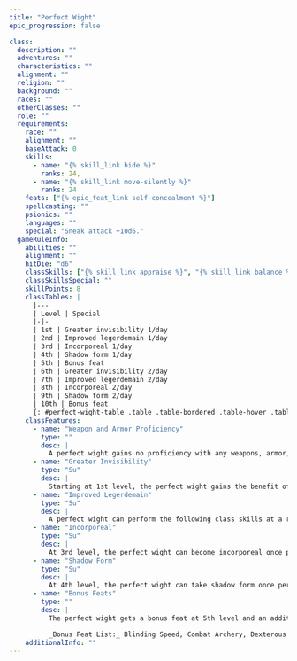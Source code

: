 ```yaml
---
title: "Perfect Wight"
epic_progression: false

class:
  description: ""
  adventures: ""
  characteristics: ""
  alignment: ""
  religion: ""
  background: ""
  races: ""
  otherClasses: ""
  role: ""
  requirements:
    race: ""
    alignment: ""
    baseAttack: 0
    skills:
      - name: "{% skill_link hide %}"
        ranks: 24,
      - name: "{% skill_link move-silently %}"
        ranks: 24
    feats: ["{% epic_feat_link self-concealment %}"]
    spellcasting: ""
    psionics: ""
    languages: ""
    special: "Sneak attack +10d6."
  gameRuleInfo:
    abilities: ""
    alignment: ""
    hitDie: "d6"
    classSkills: ["{% skill_link appraise %}", "{% skill_link balance %}", "{% skill_link bluff %}", "{% skill_link climb %}", "{% skill_link craft %}", "{% skill_link disable-device %}", "{% skill_link diplomacy %}", "{% skill_link disguise %}", "{% skill_link escape-artist %}", "{% skill_link gather-information %}", "{% skill_link hide %}, {% skill_link jump %}", "{% skill_link knowledge 'Knowledge (Any)' %}", "{% skill_link listen %}", "{% skill_link move-silently %}", "{% skill_link open-lock %}", "{% skill_link search %}", "{% skill_link spot %}", "{% skill_link survival %}", "{% skill_link tumble %}", "{% skill_link use-rope %}"]
    classSkillsSpecial: ""
    skillPoints: 8
    classTables: |
      |---
      | Level | Special
      |-|-
      | 1st | Greater invisibility 1/day
      | 2nd | Improved legerdemain 1/day
      | 3rd | Incorporeal 1/day
      | 4th | Shadow form 1/day
      | 5th | Bonus feat
      | 6th | Greater invisibility 2/day
      | 7th | Improved legerdemain 2/day
      | 8th | Incorporeal 2/day
      | 9th | Shadow form 2/day
      | 10th | Bonus feat
      {: #perfect-wight-table .table .table-bordered .table-hover .table-striped data-caption="Table: The Perfect Wight" }
    classFeatures:
      - name: "Weapon and Armor Proficiency"
        type: ""
        desc: |
          A perfect wight gains no proficiency with any weapons, armor, or shields.
      - name: "Greater Invisibility"
        type: "Su"
        desc: |
          Starting at 1st level, the perfect wight gains the benefit of _greater invisibility_ once per day, plus one additional time per day every five levels thereafter. The _greater invisibility_ is as the spell cast by a 20th-level caster.
      - name: "Improved Legerdemain"
        type: "Su"
        desc: |
          A perfect wight can perform the following class skills at a range of 30 feet: Disable Device, Open Lock, Pick Pocket, and Search. If desired, the perfect wight can take 10 on the check. Any object manipulated during the skill check must weigh 100 pounds or less. Alternatively, the perfect wight can use improved legerdemain to make one melee sneak attack against any creature within 30 feet. The perfect wight executes the sneak attack (or death attack, if applicable) as if attacking from a flanking position. If the attack is successful, the victim is dealt the appropriate sneak attack damage despite the fact that the perfect wight and his or her weapon do not physically cross the intervening distance. A perfect wight can use improved legerdemain once per day at 2nd level, plus one additional time per day every five levels thereafter.
      - name: "Incorporeal"
        type: "Su"
        desc: |
          At 3rd level, the perfect wight can become incorporeal once per day, plus one additional time per day every five levels thereafter. A perfect wight can remain incorporeal for a number of rounds equal to 20 + his or her perfect wight level. As an incorporeal creature, the perfect wight can be harmed only by other incorporeal creatures, +1 or better magic weapons, and spells, spell-like abilities, and supernatural abilities. He or she is immune to all nonmagical attack forms. Even when hit by spells or magic weapons, the perfect wight has a 50% chance to ignore any damage from a corporeal source (except for force effects or attacks made with ghost touch weapons). An incorporeal perfect wight has no natural armor but has a deflection bonus equal to his or her Charisma modifier (always at least +1, even if his or her Charisma score does not normally provide a bonus). An incorporeal perfect wight can pass through solid objects at will, but not force effects. His or her attack ignores natural armor, armor, and shields, although deflection bonuses and force effects work normally against it. An incorporeal perfect wight moves silently and cannot be heard with Listen checks if he or she doesn't wish to be. While incorporeal, the perfect wight has no Strength score, so his or her Dexterity modifier applies to both melee and ranged attacks.
      - name: "Shadow Form"
        type: "Su"
        desc: |
          At 4th level, the perfect wight can take shadow form once per day, plus one additional time per day every five levels thereafter. The perfect wight's shadow form lasts 1 minute per level of the prestige class. While in shadow form the perfect wight is incorporeal (see above), is immune to critical hits, and can fly at a speed of 100 feet (good). The perfect wight can also use the substance of his or her own shadow to enhance his or her effective level on any attack roll, check, or saving throw. Drawing power from his or her own shadow form deals the perfect wight 7 points of damage for each +1 bonus on a single roll or +1 effective level for any other single use.
      - name: "Bonus Feats"
        type: ""
        desc: |
          The perfect wight gets a bonus feat at 5th level and an additional bonus feat every five levels thereafter. These bonus feats must be selected from the list below.

          _Bonus Feat List:_ Blinding Speed, Combat Archery, Dexterous Fortitude, Dexterous Will, Epic Dodge, Epic Reputation, Epic Skill Focus, Epic Speed, Epic Trapfinding, Improved Combat Reflexes, Improved Sneak Attack, Legendary Climber, Lingering Damage, Self-Concealment, Sneak Attack of Opportunity, Spellcasting Harrier, Superior Initiative, Uncanny Accuracy.
    additionalInfo: ""
---
```

